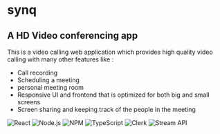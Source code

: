# synq
## A HD Video conferencing app

This is a video calling web application which provides high quality video calling with many other features like :

* Call recording
* Scheduling a meeting
* personal meeting room
* Responsive UI and frontend that is optimized for both big and small screens
* Screen sharing and keeping track of the people in the meeting


![React](https://img.shields.io/badge/React-20232A?style=for-the-badge&logo=react&logoColor=61DAFB)
![Node.js](https://img.shields.io/badge/Node.js-339933?style=for-the-badge&logo=node.js&logoColor=white)
![NPM](https://img.shields.io/badge/NPM-CB3837?style=for-the-badge&logo=npm&logoColor=white)
![TypeScript](https://img.shields.io/badge/TypeScript-3178C6?style=for-the-badge&logo=typescript&logoColor=white)
![Clerk](https://img.shields.io/badge/Clerk-3E2B87?style=for-the-badge&logo=clerk&logoColor=white)
![Stream API](https://img.shields.io/badge/Stream%20API-001935?style=for-the-badge&logo=stream&logoColor=white)
